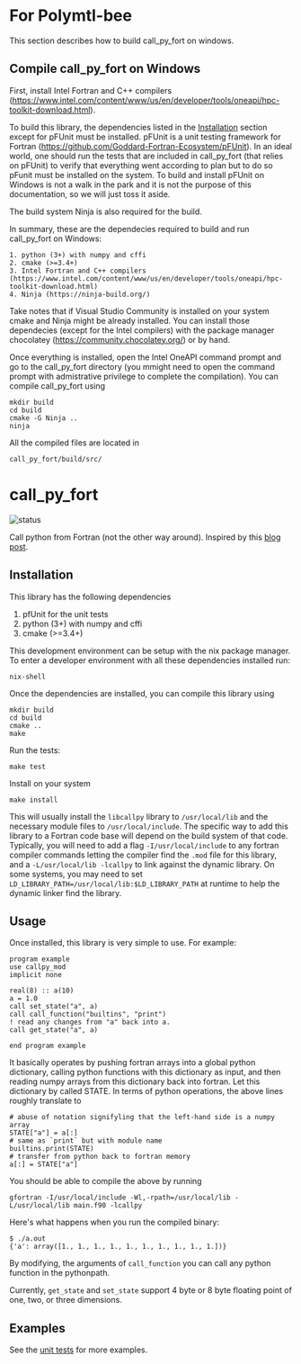 # For Polymtl-bee

This section describes how to build call_py_fort on windows.

## Compile call_py_fort on Windows

First, install Intel Fortran and C++ compilers (https://www.intel.com/content/www/us/en/developer/tools/oneapi/hpc-toolkit-download.html).

To build this library, the dependencies listed in the [Installation](##Installation) section except for pFUnit must be installed. pFUnit is a unit testing framework for Fortran (https://github.com/Goddard-Fortran-Ecosystem/pFUnit). In an ideal world, one should run the tests that are included in call_py_fort (that relies on pFUnit) to verify that everything went according to plan but to do so pFunit must be installed on the system. To build and install pFUnit on Windows is not a walk in the park and it is not the purpose of this documentation, so we will just toss it aside.

The build system Ninja is also required for the build.

In summary, these are the dependecies required to build and run call_py_fort on Windows:

    1. python (3+) with numpy and cffi
    2. cmake (>=3.4+)
    3. Intel Fortran and C++ compilers (https://www.intel.com/content/www/us/en/developer/tools/oneapi/hpc-toolkit-download.html)
    4. Ninja (https://ninja-build.org/)

Take notes that if Visual Studio Community is installed on your system cmake and Ninja might be already installed. You can install those dependecies (except for the Intel compilers) with the package manager chocolatey (https://community.chocolatey.org/) or by hand.

Once everything is installed, open the Intel OneAPI command prompt and go to the call_py_fort directory (you mmight need to open the command prompt with admistrative privilege to complete the compilation). You can compile call_py_fort using 
    
    mkdir build
    cd build 
    cmake -G Ninja ..
    ninja

All the compiled files are located in

    call_py_fort/build/src/

# call_py_fort

![status](https://github.com/VulcanClimateModeling/call_py_fort/workflows/Check/badge.svg)

Call python from Fortran (not the other way around). Inspired by this [blog
post](https://www.noahbrenowitz.com/post/calling-fortran-from-python/).

## Installation

This library has the following dependencies
1. pfUnit for the unit tests
1. python (3+) with numpy and cffi
1. cmake (>=3.4+)

This development environment can be setup with the nix package manager. To
enter a developer environment with all these dependencies installed run:

    nix-shell

Once the dependencies are installed, you can compile this library using

    mkdir build
    cd build 
    cmake ..
    make

Run the tests:

    make test

Install on your system

    make install

This will usually install the `libcallpy` library to `/usr/local/lib` and the
necessary module files to `/usr/local/include`. The specific way to add this
library to a Fortran code base will depend on the build system of that code.
Typically, you will need to add a flag `-I/usr/local/include` to any fortran
compiler commands letting the compiler find the `.mod` file for this library,
and a `-L/usr/local/lib -lcallpy` to link against the dynamic library. On
some systems, you may need to set
`LD_LIBRARY_PATH=/usr/local/lib:$LD_LIBRARY_PATH` at runtime to help the
dynamic linker find the library.

## Usage

Once installed, this library is very simple to use. For example:
```
program example
use callpy_mod
implicit none

real(8) :: a(10)
a = 1.0
call set_state("a", a)
call call_function("builtins", "print")
! read any changes from "a" back into a.
call get_state("a", a)

end program example
```

It basically operates by pushing fortran arrays into a global python
dictionary, calling python functions with this dictionary as input, and then
reading numpy arrays from this dictionary back into fortran. Let this
dictionary by called STATE. In terms of python operations, the above lines
roughly translate to

    # abuse of notation signifyling that the left-hand side is a numpy array
    STATE["a"] = a[:]
    # same as `print` but with module name
    builtins.print(STATE)
    # transfer from python back to fortran memory
    a[:] = STATE["a"]

You should be able to compile the above by running

    gfortran -I/usr/local/include -Wl,-rpath=/usr/local/lib -L/usr/local/lib main.f90 -lcallpy
    
Here's what happens when you run the compiled binary:
```
$ ./a.out 
{'a': array([1., 1., 1., 1., 1., 1., 1., 1., 1., 1.])}
```


By modifying, the arguments of `call_function` you can call any python
function in the pythonpath.

Currently, `get_state` and `set_state` support 4 byte or 8 byte floating
point of one, two, or three dimensions.

## Examples

See the [unit tests](/test/test_call_py_fort.pfunit) for more examples.
